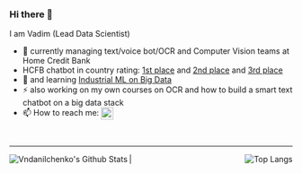 ### Hi there 👋
I am Vadim (Lead Data Scientist)
<br />

- 🔭 currently managing text/voice bot/OCR and Computer Vision teams at Home Credit Bank 
- HCFB chatbot in country rating: [1st place](https://www.naumen.ru/events/news/4525/) and [2nd place](https://brobank.ru/luchshie-onlajn-chaty-bankov-nachala-2020/) and [3rd place](https://brobank.ru/luchshie-onlajn-chaty-bankov-nachala-2021/) 
- 🌱 and learning [Industrial ML on Big Data](https://otus.ru/lessons/ml-bigdata/)
- ⚡ also working on my own courses on OCR and how to build a smart text chatbot on a big data stack
- 📫 How to reach me: [<img align="center" alt="Vndanilchenko | LinkedIn" width="22px" src="https://cdn.jsdelivr.net/npm/simple-icons@v3/icons/linkedin.svg" />](https://www.linkedin.com/in/vndanilchenko/)

<br />

---
<img align="left" alt="Vndanilchenko's Github Stats" src="https://github-readme-stats.vercel.app/api?username=Vndanilchenko&show_icons=true&hide_border=true">|<img align="right" alt="Top Langs" src="https://github-readme-stats.vercel.app/api/top-langs/?username=Vndanilchenko&layout=compact&show_icons=true&hide_border=true">

<!--
<table>
  <tr>
    <td><img align="left" alt="Vndanilchenko's Github Stats" src="https://github-readme-stats.vercel.app/api?username=Vndanilchenko&show_icons=true&hide_border=true">
    <td><img align="right" alt="Top Langs" src="https://github-readme-stats.vercel.app/api/top-langs/?username=Vndanilchenko&layout=compact&show_icons=true&hide_border=true" />
  </tr>
 </table>
 
 

<p float="left">
  <img align="left" alt="Vndanilchenko's Github Stats" src="https://github-readme-stats.vercel.app/api?username=Vndanilchenko&show_icons=true&hide_border=true">
  <img align="right" alt="Top Langs" src="https://github-readme-stats.vercel.app/api/top-langs/?username=Vndanilchenko&layout=compact&show_icons=true&hide_border=true" />
</p>
 

<img align="left" alt="Vndanilchenko's Github Stats" src="https://github-readme-stats.vercel.app/api?username=Vndanilchenko&show_icons=true&hide_border=true"><img align="right" alt="Top Langs" src="https://github-readme-stats.vercel.app/api/top-langs/?username=Vndanilchenko&layout=compact&show_icons=true&hide_border=true" />
-->

<!--
**Vndanilchenko/Vndanilchenko** is a ✨ _special_ ✨ repository because its `README.md` (this file) appears on your GitHub profile.

Here are some ideas to get you started:

- 🔭 I’m currently working on ...
- 🌱 I’m currently learning ...
- 👯 I’m looking to collaborate on ...
- 🤔 I’m looking for help with ...
- 💬 Ask me about ...
- 📫 How to reach me: ...
- 😄 Pronouns: ...
- ⚡ Fun fact: ...
-->
